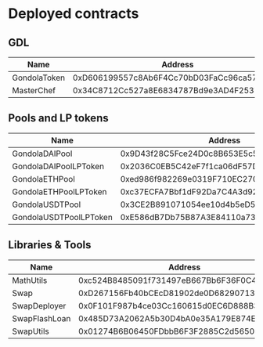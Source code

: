# Deployed contracts


## GDL

| Name         | Address                                    |
|--------------|--------------------------------------------|
| GondolaToken | 0xD606199557c8Ab6F4Cc70bD03FaCc96ca576f142 |
| MasterChef   | 0x34C8712Cc527a8E6834787Bd9e3AD4F2537B0f50 |

## Pools and LP tokens

| Name                   | Address                                    |
|------------------------|--------------------------------------------|
| GondolaDAIPool         | 0x9D43f28C5Fce24D0c8B653E5c5859E0421Af7783 |
| GondolaDAIPoolLPToken  | 0x2036C0EB5C42eF7f1ca06dF57D07F79eb3a2e0C8 |
| GondolaETHPool         | 0xed986f982269e0319F710EC270875dE2b2A443d2 |
| GondolaETHPoolLPToken  | 0xc37ECFA7Bbf1dF92Da7C4A3d92d8CF8657D1FF7f |
| GondolaUSDTPool        | 0x3CE2B891071054ee10d4b5eD5a9446f9016F90d8 |
| GondolaUSDTPoolLPToken | 0xE586dB7Db75B87A3E84110a73b99960F5f106c6A |


## Libraries & Tools

| Name          | Address                                    |
|---------------|--------------------------------------------|
| MathUtils     | 0xc524B8485091f731497eB667Bb6F36F0C4bfc15B |
| Swap          | 0xD267156Fb40bCEcD81902de0D68290713ad7706B |
| SwapDeployer  | 0x0F101F987b4ce03Cc160615d0EC6D888B3A40Fdd |
| SwapFlashLoan | 0x485D73A2062A5b30D4bA0e35A179E874E4F92d76 |
| SwapUtils     | 0x01274B6B06450FDbbB6F3F2885C2d56506fA1C16 |
